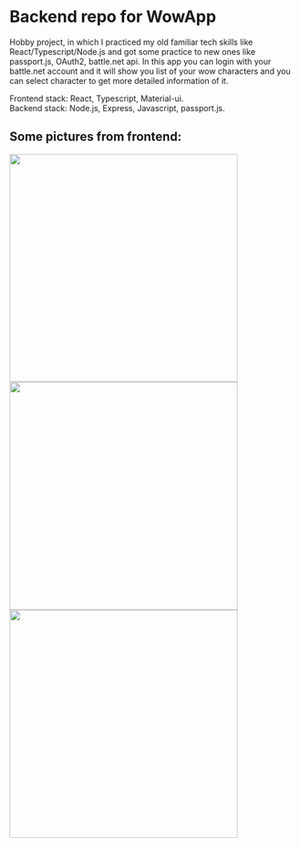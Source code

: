# Backend repo for WowApp

Hobby project, in which I practiced my old familiar tech skills like React/Typescript/Node.js and got some practice to new ones like passport.js, OAuth2, battle.net api. In this app you can login with your battle.net account and it will show you list of your wow characters and you can select character to get more detailed information of it. 

Frontend stack:   React, Typescript, Material-ui.\
Backend stack:    Node.js, Express, Javascript, passport.js.


## Some pictures from frontend: 
<img src="https://user-images.githubusercontent.com/63038363/123560000-3ba3cc00-d7a8-11eb-8d96-3b901b4fcfba.png" width="400">
<img src="https://user-images.githubusercontent.com/63038363/123560082-dac8c380-d7a8-11eb-9630-0ab794a84b3a.png" width="400">
<img src="https://user-images.githubusercontent.com/63038363/123560109-09df3500-d7a9-11eb-9f9e-205a2283a5f8.png" width="400">
